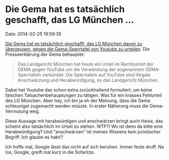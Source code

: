 Die Gema hat es tatsächlich geschafft, das LG München \...
==========================================================

Date: 2014-02-25 19:59:35

[Die Gema hat es tatsächlich geschafft, das LG München davon zu
überzeugen, gegen die Gema-Sperrtafel von Youtube zu
urteilen](https://www.gema.de/presse/pressemitteilungen/presse-details/article/landgericht-muenchen-urteilt-gema-sperrtafeln-auf-youtube-sind-rechtswidrig.html).
Die Presseerklärung der Gema behauptet:

> Das Landgericht München hat heute ein Urteil im Rechtsstreit der GEMA
> gegen YouTube um die Verwendung der sogenannten GEMA-Sperrtafeln
> verkündet. Die Sperrtafeln auf YouTube sind illegale Anschwärzung und
> Herabwürdigung, so das Landgericht München.

Dabei hat Youtube das schon extra zurückhaltend formuliert, um keine
falschen Tatsachenbehauptungen zu tätigen. Was für ein krasses
Fehlurteil des LG München. Aber hey, ich bin ja eh der Meinung, dass die
Gema schleunigst zugemacht werden müsste. In erster Näherung muss die
Gema-Vermutung weg.

Diese Aussage mit herabwürdigen und anschwärzen bringt auch Heise, das
scheint also tatsächlich im Urteil zu stehen. WTF?! Wo ist denn da bitte
eine Herabwürdigung? Und \"anschwärzen\" ist meines Wissens kein
juristischer Begriff. Ich glaube es hakt!?

Ich hoffe mal, Google lässt das nicht auf sich beruhen. Immer feste
druff. Na los, Google, greift mal kurz in die Sofaritze.
